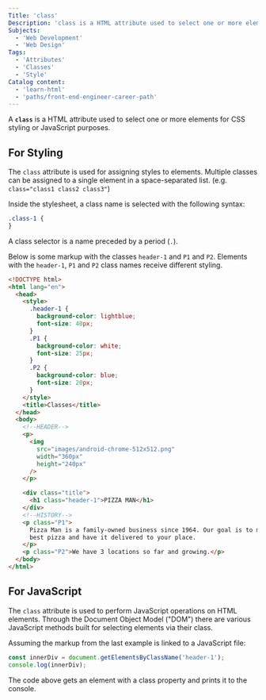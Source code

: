 ```yaml
---
Title: 'class'
Description: 'class is a HTML attribute used to select one or more elements for the application of styling or logic.'
Subjects:
  - 'Web Development'
  - 'Web Design'
Tags:
  - 'Attributes'
  - 'Classes'
  - 'Style'
Catalog content:
  - 'learn-html'
  - 'paths/front-end-engineer-career-path'
---
```


A **`class`** is a HTML attribute used to select one or more elements for CSS styling or JavaScript purposes.

## For Styling

The `class` attribute is used for assigning styles to elements. Multiple classes can be assigned to a single element in a space-separated list. (e.g. `class="class1 class2 class3"`)

Inside the stylesheet, a class name is selected with the following syntax:

```css
.class-1 {
}
```

A class selector is a name preceded by a period (`.`).

Below is some markup with the classes `header-1` and `P1` and `P2`. Elements with the `header-1`, `P1` and `P2` class names receive different styling.

```html
<!DOCTYPE html>
<html lang="en">
  <head>
    <style>
      .header-1 {
        background-color: lightblue;
        font-size: 40px;
      }
      .P1 {
        background-color: white;
        font-size: 25px;
      }
      .P2 {
        background-color: blue;
        font-size: 20px;
      }
    </style>
    <title>Classes</title>
  </head>
  <body>
    <!--HEADER-->
    <p>
      <img
        src="images/android-chrome-512x512.png"
        width="360px"
        height="240px"
      />
    </p>

    <div class="title">
      <h1 class="header-1">PIZZA MAN</h1>
    </div>
    <!--HISTORY-->
    <p class="P1">
      Pizza Man is a family-owned business since 1964. Our goal is to make the
      best pizza and have it delivered to your place.
    </p>
    <p class="P2">We have 3 locations so far and growing.</p>
  </body>
</html>
```

## For JavaScript

The `class` attribute is used to perform JavaScript operations on HTML elements. Through the Document Object Model ("DOM") there are various JavaScript methods built for selecting elements via their class.

Assuming the markup from the last example is linked to a JavaScript file:

```js
const innerDiv = document.getElementsByClassName('header-1');
console.log(innerDiv);
```

The code above gets an element with a class property and prints it to the console.
